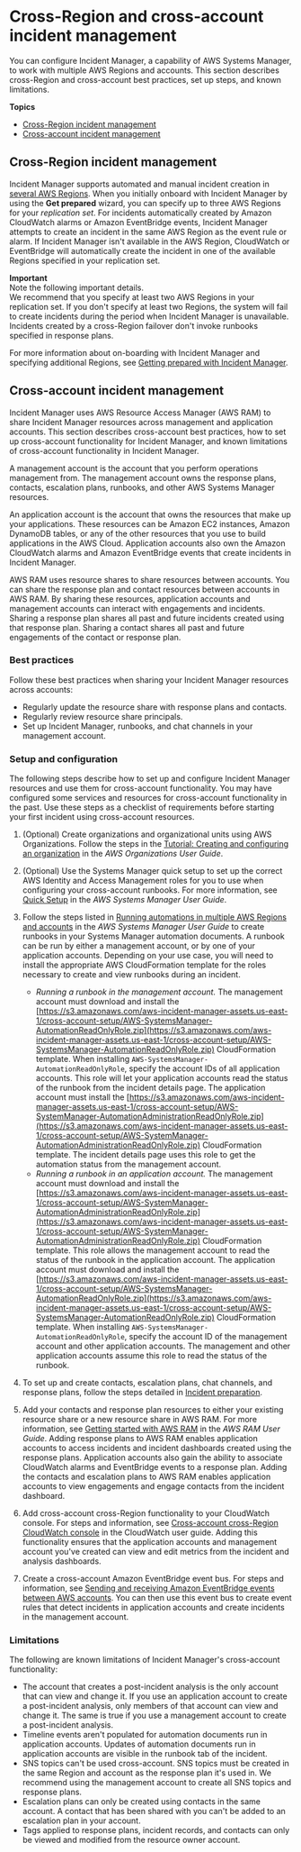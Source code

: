 # Cross\-Region and cross\-account incident management<a name="incident-manager-cross-account-cross-region"></a>

You can configure Incident Manager, a capability of AWS Systems Manager, to work with multiple AWS Regions and accounts\. This section describes cross\-Region and cross\-account best practices, set up steps, and known limitations\. 

**Topics**
+ [Cross\-Region incident management](#incident-manager-cross-region)
+ [Cross\-account incident management](#incident-manager-cross-account)

## Cross\-Region incident management<a name="incident-manager-cross-region"></a>

Incident Manager supports automated and manual incident creation in [several AWS Regions](https://docs.aws.amazon.com/general/latest/gr/incident-manager.html)\. When you initially onboard with Incident Manager by using the **Get prepared** wizard, you can specify up to three AWS Regions for your *replication set*\. For incidents automatically created by Amazon CloudWatch alarms or Amazon EventBridge events, Incident Manager attempts to create an incident in the same AWS Region as the event rule or alarm\. If Incident Manager isn't available in the AWS Region, CloudWatch or EventBridge will automatically create the incident in one of the available Regions specified in your replication set\. 

**Important**  
Note the following important details\.  
We recommend that you specify at least two AWS Regions in your replication set\. If you don't specify at least two Regions, the system will fail to create incidents during the period when Incident Manager is unavailable\.
Incidents created by a cross\-Region failover don't invoke runbooks specified in response plans\.

For more information about on\-boarding with Incident Manager and specifying additional Regions, see [Getting prepared with Incident Manager](getting-started.md)\.

## Cross\-account incident management<a name="incident-manager-cross-account"></a>

Incident Manager uses AWS Resource Access Manager \(AWS RAM\) to share Incident Manager resources across management and application accounts\. This section describes cross\-account best practices, how to set up cross\-account functionality for Incident Manager, and known limitations of cross\-account functionality in Incident Manager\.

A management account is the account that you perform operations management from\. The management account owns the response plans, contacts, escalation plans, runbooks, and other AWS Systems Manager resources\. 

An application account is the account that owns the resources that make up your applications\. These resources can be Amazon EC2 instances, Amazon DynamoDB tables, or any of the other resources that you use to build applications in the AWS Cloud\. Application accounts also own the Amazon CloudWatch alarms and Amazon EventBridge events that create incidents in Incident Manager\.

AWS RAM uses resource shares to share resources between accounts\. You can share the response plan and contact resources between accounts in AWS RAM\. By sharing these resources, application accounts and management accounts can interact with engagements and incidents\. Sharing a response plan shares all past and future incidents created using that response plan\. Sharing a contact shares all past and future engagements of the contact or response plan\.

### Best practices<a name="cross-account-cross-region-best-practices"></a>

Follow these best practices when sharing your Incident Manager resources across accounts:
+ Regularly update the resource share with response plans and contacts\.
+ Regularly review resource share principals\. 
+ Set up Incident Manager, runbooks, and chat channels in your management account\.

### Setup and configuration<a name="cross-account-cross-region-setup"></a>

The following steps describe how to set up and configure Incident Manager resources and use them for cross\-account functionality\. You may have configured some services and resources for cross\-account functionality in the past\. Use these steps as a checklist of requirements before starting your first incident using cross\-account resources\.

1. \(Optional\) Create organizations and organizational units using AWS Organizations\. Follow the steps in the [Tutorial: Creating and configuring an organization](https://docs.aws.amazon.com/organizations/latest/userguide/orgs_tutorials_basic.html) in the *AWS Organizations User Guide*\.

1. \(Optional\) Use the Systems Manager quick setup to set up the correct AWS Identity and Access Management roles for you to use when configuring your cross\-account runbooks\. For more information, see [Quick Setup](https://docs.aws.amazon.com/systems-manager/latest/userguide/systems-manager-quick-setup.html) in the *AWS Systems Manager User Guide*\.

1. Follow the steps listed in [Running automations in multiple AWS Regions and accounts](https://docs.aws.amazon.com/systems-manager/latest/userguide/systems-manager-automation-multiple-accounts-and-regions.html) in the *AWS Systems Manager User Guide* to create runbooks in your Systems Manager automation documents\. A runbook can be run by either a management account, or by one of your application accounts\. Depending on your use case, you will need to install the appropriate AWS CloudFormation template for the roles necessary to create and view runbooks during an incident\.
   + *Running a runbook in the management account\.* The management account must download and install the [https://s3.amazonaws.com/aws-incident-manager-assets.us-east-1/cross-account-setup/AWS-SystemsManager-AutomationReadOnlyRole.zip](https://s3.amazonaws.com/aws-incident-manager-assets.us-east-1/cross-account-setup/AWS-SystemsManager-AutomationReadOnlyRole.zip) CloudFormation template\. When installing `AWS-SystemsManager-AutomationReadOnlyRole`, specify the account IDs of all application accounts\. This role will let your application accounts read the status of the runbook from the incident details page\. The application account must install the [https://s3.amazonaws.com/aws-incident-manager-assets.us-east-1/cross-account-setup/AWS-SystemManager-AutomationAdministrationReadOnlyRole.zip](https://s3.amazonaws.com/aws-incident-manager-assets.us-east-1/cross-account-setup/AWS-SystemManager-AutomationAdministrationReadOnlyRole.zip) CloudFormation template\. The incident details page uses this role to get the automation status from the management account\.
   + *Running a runbook in an application account\.* The management account must download and install the [https://s3.amazonaws.com/aws-incident-manager-assets.us-east-1/cross-account-setup/AWS-SystemManager-AutomationAdministrationReadOnlyRole.zip](https://s3.amazonaws.com/aws-incident-manager-assets.us-east-1/cross-account-setup/AWS-SystemManager-AutomationAdministrationReadOnlyRole.zip) CloudFormation template\. This role allows the management account to read the status of the runbook in the application account\. The application account must download and install the [https://s3.amazonaws.com/aws-incident-manager-assets.us-east-1/cross-account-setup/AWS-SystemsManager-AutomationReadOnlyRole.zip](https://s3.amazonaws.com/aws-incident-manager-assets.us-east-1/cross-account-setup/AWS-SystemsManager-AutomationReadOnlyRole.zip) CloudFormation template\. When installing `AWS-SystemsManager-AutomationReadOnlyRole`, specify the account ID of the management account and other application accounts\. The management and other application accounts assume this role to read the status of the runbook\.

1. To set up and create contacts, escalation plans, chat channels, and response plans, follow the steps detailed in [Incident preparation](incident-response.md)\.

1. Add your contacts and response plan resources to either your existing resource share or a new resource share in AWS RAM\. For more information, see [Getting started with AWS RAM](https://docs.aws.amazon.com/ram/latest/userguide/getting-started.html) in the *AWS RAM User Guide*\. Adding response plans to AWS RAM enables application accounts to access incidents and incident dashboards created using the response plans\. Application accounts also gain the ability to associate CloudWatch alarms and EventBridge events to a response plan\. Adding the contacts and escalation plans to AWS RAM enables application accounts to view engagements and engage contacts from the incident dashboard\. 

1. Add cross\-account cross\-Region functionality to your CloudWatch console\. For steps and information, see [Cross\-account cross\-Region CloudWatch console](https://docs.aws.amazon.com/AmazonCloudWatch/latest/monitoring/Cross-Account-Cross-Region.html) in the CloudWatch user guide\. Adding this functionality ensures that the application accounts and management account you've created can view and edit metrics from the incident and analysis dashboards\.

1. Create a cross\-account Amazon EventBridge event bus\. For steps and information, see [Sending and receiving Amazon EventBridge events between AWS accounts](https://docs.aws.amazon.com/eventbridge/latest/userguide/eb-cross-account.html)\. You can then use this event bus to create event rules that detect incidents in application accounts and create incidents in the management account\.

### Limitations<a name="cross-account-cross-region-limitations"></a>

The following are known limitations of Incident Manager's cross\-account functionality:
+ The account that creates a post\-incident analysis is the only account that can view and change it\. If you use an application account to create a post\-incident analysis, only members of that account can view and change it\. The same is true if you use a management account to create a post\-incident analysis\.
+ Timeline events aren't populated for automation documents run in application accounts\. Updates of automation documents run in application accounts are visible in the runbook tab of the incident\.
+ SNS topics can't be used cross\-account\. SNS topics must be created in the same Region and account as the response plan it's used in\. We recommend using the management account to create all SNS topics and response plans\. 
+ Escalation plans can only be created using contacts in the same account\. A contact that has been shared with you can't be added to an escalation plan in your account\.
+ Tags applied to response plans, incident records, and contacts can only be viewed and modified from the resource owner account\.